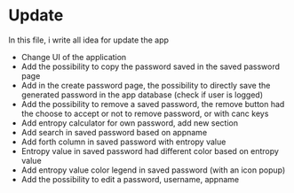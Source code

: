# Update

In this file, i write all idea for update the app

- Change UI of the application
- Add the possibility to copy the password saved in the saved password page
- Add in the create password page, the possibility to directly save the generated password in the app database (check if user is logged)
- Add the possibility to remove a saved password, the remove button had the choose to accept or not to remove password, or with canc keys
- Add entropy calculator for own password, add new section
- Add search in saved password based on appname
- Add forth column in saved password with entropy value 
- Entropy value in saved password had different color based on entropy value
- Add entropy value color legend in saved password (with an icon popup)
- Add the possibility to edit a password, username, appname
